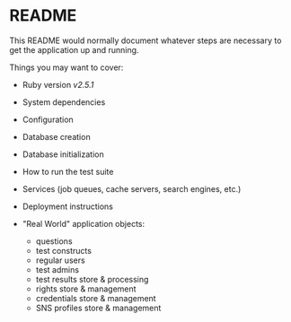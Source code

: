 # README

This README would normally document whatever steps are necessary to get the
application up and running.

Things you may want to cover:

* Ruby version
  *v2.5.1*

* System dependencies

* Configuration

* Database creation

* Database initialization

* How to run the test suite

* Services (job queues, cache servers, search engines, etc.)

* Deployment instructions

* "Real World" application objects:
  - questions
  - test constructs
  - regular users
  - test admins
  - test results store & processing
  - rights store & management
  - credentials store & management
  - SNS profiles store & management
